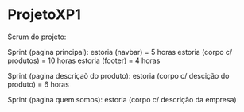 # ProjetoXP1

Scrum do projeto:

Sprint (pagina principal):
  estoria (navbar) = 5 horas
  estoria (corpo c/ produtos) = 10 horas
  estoria (footer) = 4 horas

Sprint (pagina descriçaõ do produto):
  estoria (corpo c/ descição do produto) = 6 horas

Sprint (pagina quem somos):
  estoria (corpo c/ descrição da empresa)
